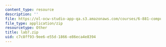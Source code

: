 ```yaml
---
content_type: resource
description: ''
file: https://ol-ocw-studio-app-qa.s3.amazonaws.com/courses/6-881-computational-personal-genomics-making-sense-of-complete-genomes-spring-2016/c7c8ff939ee6e55d1866e86eca4e8394_lab7.zip
file_type: application/zip
resourcetype: Other
title: lab7.zip
uid: c7c8ff93-9ee6-e55d-1866-e86eca4e8394
---
```

